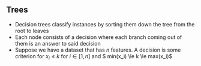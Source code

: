 ## Trees

- Decision trees classify instances by sorting them down the tree from the root to leaves
- Each node consists of a decision where each branch coming out of them is an answer to said decision
- Suppose we have a dataset that has $n$ features. A decision is some criterion for $x_i \leq k$ for $i \in [1, n]$ and $ min(x_i) \le k \le max(x_i)$